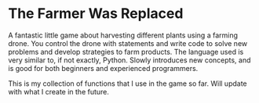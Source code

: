# The Farmer Was Replaced

A fantastic little game about harvesting different plants using a farming drone. You control the drone with statements and write code to solve new problems and develop strategies to farm products. The language used is very similar to, if not exactly, Python. Slowly introduces new concepts, and is good for both beginners and experienced programmers.

This is my collection of functions that I use in the game so far. Will update with what I create in the future.
